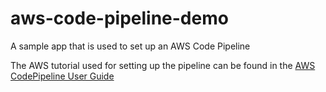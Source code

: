 # aws-code-pipeline-demo

A sample app that is used to set up an AWS Code Pipeline

The AWS tutorial used for setting up the pipeline can be found in the [AWS CodePipeline User Guide](https://docs.aws.amazon.com/codepipeline/latest/userguide/tutorials-simple-codecommit.html)
